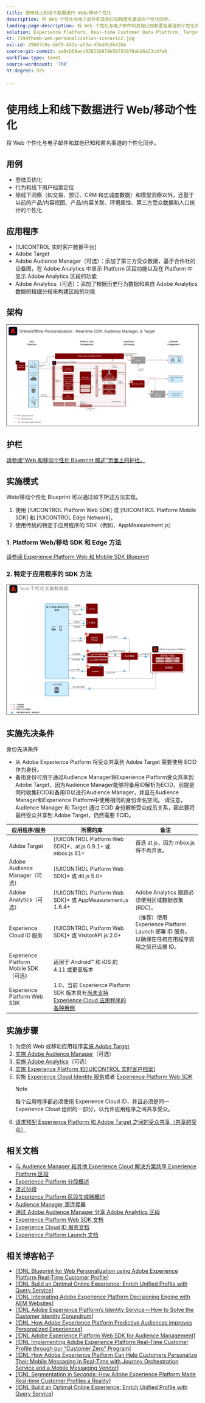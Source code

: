 ```yaml
---
title: 使用线上和线下数据进行 Web/移动个性化
description: 将 Web 个性化与电子邮件和其他已知和匿名渠道的个性化同步。
landing-page-description: 将 Web 个性化与电子邮件和其他已知和匿名渠道的个性化同步。
solution: Experience Platform, Real-time Customer Data Platform, Target, Audience Manager, Analytics, Experience Cloud Services, Data Collection
kt: 7194thumb-web-personalization-scenario2.jpg
exl-id: 29667c0e-bb79-432e-af3a-45bd0b3b43bb
source-git-commit: aa0cb68acc93821b978e58f638f8ab16a33cdfe6
workflow-type: tm+mt
source-wordcount: '760'
ht-degree: 92%

---
```


# 使用线上和线下数据进行 Web/移动个性化

将 Web 个性化与电子邮件和其他已知和匿名渠道的个性化同步。

## 用例

* 登陆页优化
* 行为和线下用户档案定位
* 除线下洞察（如交易、预订、CRM 和忠诚度数据）和模型洞察以外，还基于以前的产品/内容视图、产品/内容关联、环境属性、第三方受众数据和人口统计的个性化

## 应用程序

* [!UICONTROL 实时客户数据平台]
* Adobe Target
* Adobe Audience Manager（可选）：添加了第三方受众数据，基于合作社的设备图，在 Adobe Analytics 中显示 Platform 区段功能以及在 Platform 中显示 Adobe Analytics 区段的功能
* Adobe Analytics（可选）：添加了根据历史行为数据和来自 Adobe Analytics 数据的精细分段来构建区段的功能

## 架构

<img src="assets/online_offline_personalization_with_apps.svg" alt="在线/离线 Web 个性化 Blueprint 的参考架构" style="border:1px solid #4a4a4a" />

## 护栏

[请参阅“Web 和移动个性化 Blueprint 概述”页面上的护栏。](overview.md)

## 实施模式

Web/移动个性化 Blueprint 可以通过如下所述方法实现。

1. 使用 [!UICONTROL Platform Web SDK] 或 [!UICONTROL Platform Mobile SDK] 和 [!UICONTROL Edge Network]。
1. 使用传统的特定于应用程序的 SDK（例如，AppMeasurement.js）

### 1. Platform Web/移动 SDK 和 Edge 方法

[请参阅 Experience Platform Web 和 Mobile SDK Blueprint](../data-ingestion/websdk.md)

### 2. 特定于应用程序的 SDK 方法

<img src="assets/app_sdk_flow.png" alt="特定于应用程序的 SDK 方法的参考架构" style="border:1px solid #4a4a4a" />

## 实施先决条件

身份先决条件

* 从 Adobe Experience Platform 将受众共享到 Adobe Target 需要使用 ECID 作为身份。
* 备用身份可用于通过Audience Manager将Experience Platform受众共享到Adobe Target，因为Audience Manager能够将备用ID解析为ECID，前提是同时收集ECID和备用ID以进行Audience Manager，并且在Audience Manager和Experience Platform中使用相同的身份命名空间。 请注意，Audience Manager 和 Target 通过 ECID 身份解析受众成员关系，因此要将最终受众共享到 Adobe Target，仍然需要 ECID。

| 应用程序/服务 | 所需的库 | 备注 |
|---|---|---|
| Adobe Target | [!UICONTROL Platform Web SDK]*、at.js 0.9.1+ 或 mbox.js 61+ | 首选 at.js，因为 mbox.js 将不再开发。 |
| Adobe Audience Manager（可选） | [!UICONTROL Platform Web SDK]* 或 dil.js 5.0+ |  |
| Adobe Analytics（可选） | [!UICONTROL Platform Web SDK]* 或 AppMeasurement.js 1.6.4+ | Adobe Analytics 跟踪必须使用区域数据收集 (RDC)。 |
| Experience Cloud ID 服务 | [!UICONTROL Platform Web SDK]* 或 VisitorAPI.js 2.0+ | （推荐）使用 Experience Platform Launch 部署 ID 服务，以确保在任何应用程序调用之前已设置 ID。 |
| Experience Platform Mobile SDK（可选） | 适用于 Android™ 和 iOS 的 4.11 或更高版本 |  |
| Experience Platform Web SDK | 1.0，当前 Experience Platform SDK 版本具有[尚未支持 Experience Cloud 应用程序的各种用例](https://github.com/adobe/alloy/projects/5) |  |




## 实施步骤

1. 为您的 Web 或移动应用程序[实施 Adobe Target](https://experienceleague.adobe.com/docs/target/using/implement-target/implementing-target.html?lang=zh-Hans)
1. [实施 Adobe Audience Manager](https://experienceleague.adobe.com/docs/audience-manager/user-guide/implementation-integration-guides/implement-audience-manager.html?lang=zh-Hans)（可选）
1. [实施 Adobe Analytics](https://experienceleague.adobe.com/docs/analytics/implementation/home.html?lang=zh-Hans)（可选）
1. [实施 Experience Platform 和[!UICONTROL 实时客户档案]](https://experienceleague.adobe.com/docs/platform-learn/getting-started-for-data-architects-and-data-engineers/overview.html?lang=zh-Hans)
1. 实施 [Experience Cloud Identity 服务](https://experienceleague.adobe.com/docs/id-service/using/implementation/implementation-guides.html?lang=zh-Hans)或者 [Experience Platform Web SDK](https://experienceleague.adobe.com/docs/experience-platform/edge/home.html?lang=zh-Hans)
   >[!NOTE]
   >
   >每个应用程序都必须使用 Experience Cloud ID，并且必须是同一 Experience Cloud 组织的一部分，以允许应用程序之间共享受众。
1. [请求预配 Experience Platform 和 Adobe Target 之间的受众共享（共享的受众）](https://www.adobe.com/go/audiences)

## 相关文档

* [与 Audience Manager 和其他 Experience Cloud 解决方案共享 Experience Platform 区段](https://experienceleague.adobe.com/docs/audience-manager/user-guide/implementation-integration-guides/integration-experience-platform/aam-aep-audience-sharing.html?lang=zh-Hans)
* [Experience Platform 分段概述](https://experienceleague.adobe.com/docs/experience-platform/segmentation/home.html?lang=zh-Hans)
* [流式分段](https://experienceleague.adobe.com/docs/experience-platform/segmentation/api/streaming-segmentation.html?lang=zh-Hans)
* [Experience Platform 区段生成器概述](https://experienceleague.adobe.com/docs/experience-platform/segmentation/ui/overview.html?lang=zh-Hans)
* [Audience Manager 源连接器](https://experienceleague.adobe.com/docs/experience-platform/sources/connectors/adobe-applications/audience-manager.html?lang=zh-Hans)
* [通过 Adobe Audience Manager 分享 Adobe Analytics 区段](https://experienceleague.adobe.com/docs/analytics/components/segmentation/segmentation-workflow/seg-publish.html?lang=zh-Hans)
* [Experience Platform Web SDK 文档](https://experienceleague.adobe.com/docs/experience-platform/edge/home.html)
* [Experience Cloud ID 服务文档](https://experienceleague.adobe.com/docs/id-service/using/home.html?lang=zh-Hans)
* [Experience Platform Launch 文档](https://experienceleague.adobe.com/docs/launch/using/home.html?lang=zh-Hans)

## 相关博客帖子

* [[!DNL Blueprint for Web Personalization using Adobe Experience Platform Real-Time Customer Profile]](https://medium.com/adobetech/blueprint-for-web-personalization-using-adobe-experience-platform-real-time-customer-profile-fef2ce7a4b2f)
* [[!DNL Build an Optimal Online Experience: Enrich Unified Profile with Query Service]](https://medium.com/adobetech/build-an-optimal-online-experience-enrich-unified-profile-with-query-service-8027c196ab33)
* [[!DNL Integrating Adobe Experience Platform Decisioning Engine with AEM Websites]](https://jaeness.medium.com/integrating-adobe-experience-platform-decisioning-engine-with-aem-websites-9c222acd12e2)
* [[!DNL Adobe Experience Platform’s Identity Service — How to Solve the Customer Identity Conundrum]](https://medium.com/adobetech/adobe-experience-platforms-identity-service-how-to-solve-the-customer-identity-conundrum-f95e22d16ea9)
* [[!DNL How Adobe Experience Platform Predictive Audiences improves Personalized Experiences]](https://medium.com/adobetech/how-adobe-experience-platform-predictive-audiences-improves-personalized-experiences-1f75a60cb7a3)
* [[!DNL Adobe Experience Platform Web SDK for Audience Management]](https://medium.com/adobetech/adobe-experience-platform-web-sdk-for-audience-management-751fa6d063bc)
* [[!DNL Implementing Adobe Experience Platform Real-Time Customer Profile through our “Customer Zero” Program]](https://medium.com/adobetech/implementing-adobe-experience-platform-real-time-customer-profile-through-our-customer-zero-32e7cd952896)
* [[!DNL How Adobe Experience Platform Can Help Customers Personalize Their Mobile Messaging in Real-Time with Journey Orchestration Service and a Mobile Messaging Vendor]](https://medium.com/adobetech/how-adobe-experience-platform-helped-a-client-personalize-their-mobile-messaging-in-real-time-with-7d634aefa098)
* [[!DNL Segmentation in Seconds: How Adobe Experience Platform Made Real-time Customer Profiles a Reality]](https://medium.com/adobetech/segmentation-in-seconds-how-adobe-experience-platform-made-real-time-customer-profiles-a-reality-a7a8552b0847)
* [[!DNL Build an Optimal Online Experience: Enrich Unified Profile with Query Service]](https://medium.com/adobetech/build-an-optimal-online-experience-enrich-unified-profile-with-query-service-8027c196ab33)
